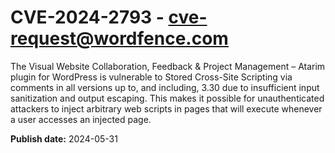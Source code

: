 # CVE-2024-2793 - cve-request@wordfence.com

The Visual Website Collaboration, Feedback & Project Management – Atarim plugin for WordPress is vulnerable to Stored Cross-Site Scripting via comments in all versions up to, and including, 3.30 due to insufficient input sanitization and output escaping. This makes it possible for unauthenticated attackers to inject arbitrary web scripts in pages that will execute whenever a user accesses an injected page.

**Publish date:** 2024-05-31
